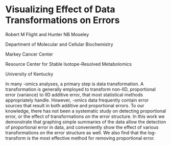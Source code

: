 # Visualizing Effect of Data Transformations on Errors

Robert M Flight and Hunter NB Moseley

Department of Molecular and Cellular Biochemistry

Markey Cancer Center

Resource Center for Stable Isotope-Resolved Metabolomics

University of Kentucky

In many -omics analyses, a primary step is data transformation. A transformation
is generally employed to transform non-IID, proportional error (variance) to IID
additive error, that most statistical methods appropriately handle. However, 
-omics data frequently contain error sources that result in both additive and 
proportional errors. To our knowledge, there has not been a systematic study on
detecting proportional error, or the effect of transformations on the error 
structure. In this work we demonstrate that graphing simple summaries of the
data allow the detection of proportional error in data, and conveniently show
the effect of various transformations on the error structure as well. We also
find that the log-transform is the most effective method for removing
proportional error.
